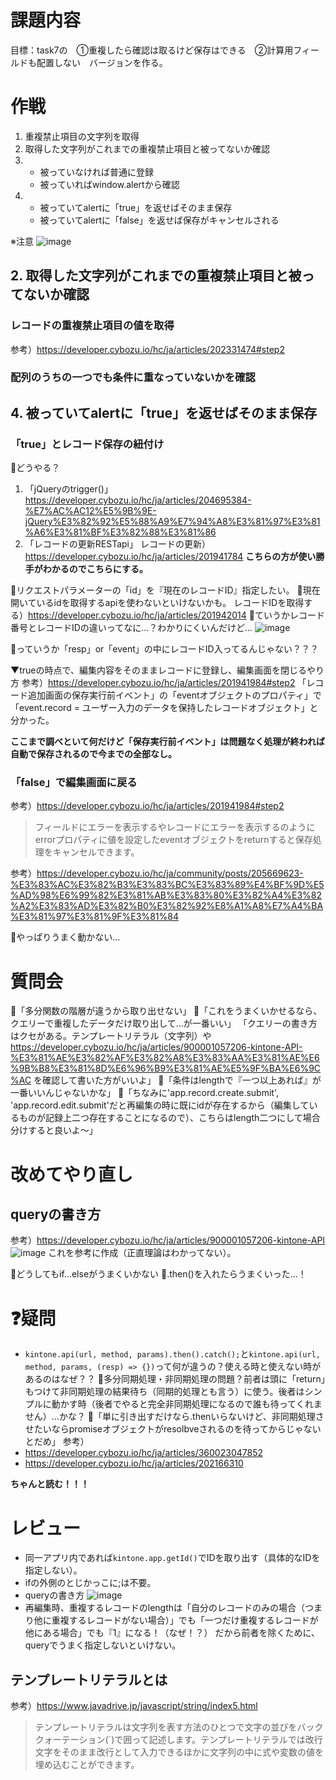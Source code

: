 # 課題内容
目標：task7の　①重複したら確認は取るけど保存はできる　②計算⽤フィールドも配置しない　バージョンを作る。

# 作戦
1. 重複禁止項目の文字列を取得
2. 取得した文字列がこれまでの重複禁止項目と被ってないか確認
3. - 被っていなければ普通に登録
   - 被っていればwindow.alertから確認
4. - 被っていてalertに「true」を返せばそのまま保存
   - 被っていてalertに「false」を返せば保存がキャンセルされる

※注意
![image](https://user-images.githubusercontent.com/107820348/177480112-e4760c51-9c08-4b63-ae3a-2f522624340e.png)

## 2. 取得した文字列がこれまでの重複禁止項目と被ってないか確認
### レコードの重複禁止項目の値を取得
参考）https://developer.cybozu.io/hc/ja/articles/202331474#step2

### 配列のうちの一つでも条件に重なっていないかを確認

## 4. 被っていてalertに「true」を返せばそのまま保存
### 「true」とレコード保存の紐付け
💭どうやる？
1. 「jQueryのtrigger()」
https://developer.cybozu.io/hc/ja/articles/204695384-%E7%AC%AC12%E5%9B%9E-jQuery%E3%82%92%E5%88%A9%E7%94%A8%E3%81%97%E3%81%A6%E3%81%BF%E3%82%88%E3%81%86
2. 「レコードの更新RESTapi」
レコードの更新）https://developer.cybozu.io/hc/ja/articles/201941784
**こちらの方が使い勝手がわかるのでこちらにする。**

💭リクエストパラメーターの「id」を『現在のレコードID』指定したい。
💬現在開いているidを取得するapiを使わないといけないかも。
レコードIDを取得する）https://developer.cybozu.io/hc/ja/articles/201942014
💭ていうかレコード番号とレコードIDの違いってなに…？わかりにくいんだけど…
![image](https://user-images.githubusercontent.com/107820348/177896897-1319613f-20c8-47ea-89d6-10ce6ab0e58f.png)

💬っていうか「resp」or「event」の中にレコードID入ってるんじゃない？？？

▼trueの時点で、編集内容をそのままレコードに登録し、編集画面を閉じるやり方
参考）https://developer.cybozu.io/hc/ja/articles/201941984#step2
「レコード追加画面の保存実行前イベント」の「eventオブジェクトのプロパティ」で「event.record = ユーザー入力のデータを保持したレコードオブジェクト」と分かった。

**ここまで調べといて何だけど「保存実行前イベント」は問題なく処理が終われば自動で保存されるので今までの全部なし。**

### 「false」で編集画面に戻る
参考）https://developer.cybozu.io/hc/ja/articles/201941984#step2
> フィールドにエラーを表示するやレコードにエラーを表示するのようにerrorプロパティに値を設定したeventオブジェクトをreturnすると保存処理をキャンセルできます。

参考）https://developer.cybozu.io/hc/ja/community/posts/205669623-%E3%83%AC%E3%82%B3%E3%83%BC%E3%83%89%E4%BF%9D%E5%AD%98%E6%99%82%E3%81%AB%E3%83%80%E3%82%A4%E3%82%A2%E3%83%AD%E3%82%B0%E3%82%92%E8%A1%A8%E7%A4%BA%E3%81%97%E3%81%9F%E3%81%84

💭やっぱりうまく動かない…

# 質問会
💬「多分関数の階層が違うから取り出せない」
💬「これをうまくいかせるなら、クエリーで重複したデータだけ取り出して…が一番いい」
「クエリーの書き方はクセがある。テンプレートリテラル（文字列）や https://developer.cybozu.io/hc/ja/articles/900001057206-kintone-API-%E3%81%AE%E3%82%AF%E3%82%A8%E3%83%AA%E3%81%AE%E6%9B%B8%E3%81%8D%E6%96%B9%E3%81%AE%E5%9F%BA%E6%9C%AC を確認して書いた方がいいよ」
💬「条件はlengthで『一つ以上あれば』が一番いいんじゃないかな」
💬「ちなみに'app.record.create.submit', 'app.record.edit.submit'だと再編集の時に既にidが存在するから（編集しているものが記録上二つ存在することになるので）、こちらはlength二つにして場合分けすると良いよ〜」

# 改めてやり直し
## queryの書き方
参考）https://developer.cybozu.io/hc/ja/articles/900001057206-kintone-API
![image](https://github.dev.cybozu.co.jp/storage/user/1028/files/e480b7f4-4f52-4da6-9aa9-7e00b65d0755)
これを参考に作成（正直理論はわかってない）。

💭どうしてもif...elseがうまくいかない
💬.then()を入れたらうまくいった…！

# ❓疑問
- `kintone.api(url, method, params).then().catch();`と`kintone.api(url, method, params, (resp) => {})`って何が違うの？使える時と使えない時があるのはなぜ？？
💬多分同期処理・非同期処理の問題？前者は頭に「return」もつけて非同期処理の結果待ち（同期的処理とも言う）に使う。後者はシンプルに動かす時（後者でやると完全非同期処理になるので誰も待ってくれません）…かな？
💬「単に引き出すだけなら.thenいらないけど、非同期処理させたいならpromiseオブジェクトがresolbveされるのを待ってからじゃないとだめ」
参考）
- https://developer.cybozu.io/hc/ja/articles/360023047852
- https://developer.cybozu.io/hc/ja/articles/202166310

**ちゃんと読む！！！**

# レビュー
- 同一アプリ内であれば`kintone.app.getId()`でIDを取り出す（具体的なIDを指定しない）。
- ifの外側のとじかっこに;は不要。
- queryの書き方
![image](https://user-images.githubusercontent.com/107820348/178901094-f24f320e-03c8-4815-b088-ea30270c8bda.png)
- 再編集時、重複するレコードのlengthは「自分のレコードのみの場合（つまり他に重複するレコードがない場合）」でも「一つだけ重複するレコードが他にある場合」でも『1』になる！（なぜ！？）
だから前者を除くために、queryでうまく指定しないといけない。

## テンプレートリテラルとは
参考）https://www.javadrive.jp/javascript/string/index5.html
> テンプレートリテラルは文字列を表す方法のひとつで文字の並びをバッククォーテーション(`)で囲って記述します。テンプレートリテラルでは改行文字をそのまま改行として入力できるほかに文字列の中に式や変数の値を埋め込むことができます。